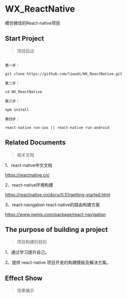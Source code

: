 # WX_ReactNative
模仿微信的React-native项目
## Start Project
>项目启动

```

第一步：

git clone https://github.com/liwudi/WX_ReactNative.git

第二步：

cd WX_ReactNative

第三步：

npm install

第四步：

react-native run-ios || react-native run-android

```

## Related Documents
>相关文档

1、react-native中文文档

https://reactnative.cn/

2、react-native环境构建

https://reactnative.cn/docs/0.51/getting-started.html

3、react-navigation react-native的路由构建方案

https://www.npmjs.com/package/react-navigation

## The purpose of building a project
>项目构建的目的

1、通过学习提升自己。

2、提供 react-native 项目开发的构建模板及解决方案。

## Effect Show
>效果展示




